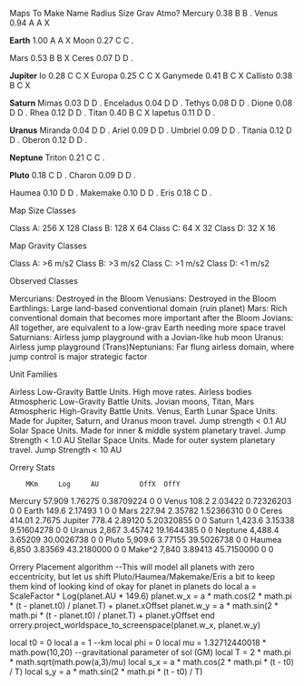Maps To Make
Name        Radius  Size  Grav  Atmo?
Mercury     0.38    B     B     .
Venus       0.94    A     A     X

**Earth**   1.00    A     A     X
Moon        0.27    C     C     .

Mars        0.53    B     B     X
Ceres       0.07    D     D     .

**Jupiter**
Io          0.28    C     C     X
Europa      0.25    C     C     X
Ganymede    0.41    B     C     X
Callisto    0.38    B     C     X

**Saturn**
Mimas       0.03    D     D     .
Enceladus   0.04    D     D     .
Tethys      0.08    D     D     .
Dione       0.08    D     D     .
Rhea        0.12    D     D     .
Titan       0.40    B     C     X
Iapetus     0.11    D     D     .

**Uranus**
Miranda     0.04    D     D     .
Ariel       0.09    D     D     .
Umbriel     0.09    D     D     .
Titania     0.12    D     D     .
Oberon      0.12    D     D     .

**Neptune**
Triton      0.21    C     C     .

**Pluto**   0.18    C     D     .
Charon      0.09    D     D     .

Haumea      0.10    D     D     .
Makemake    0.10    D     D     .
Eris        0.18    C     D     .

Map Size Classes

Class A: 256 X 128
Class B: 128 X 64
Class C: 64 X 32
Class D: 32 X 16

Map Gravity Classes

Class A: >6 m/s2
Class B: >3 m/s2
Class C: >1 m/s2
Class D: <1 m/s2

Observed Classes

Mercurians: Destroyed in the Bloom
Venusians: Destroyed in the Bloom
Earthlings: Large land-based conventional domain (ruin planet)
Mars: Rich conventional domain that becomes more important after the Bloom
Jovians: All together, are equivalent to a low-grav Earth needing more space travel
Saturnians: Airless jump playground with a Jovian-like hub moon
Uranus: Airless jump playground
(Trans)Neptunians: Far flung airless domain, where jump control is major strategic factor

Unit Families

Airless Low-Gravity Battle Units. High move rates. Airless bodies
Atmospheric Low-Gravity Battle Units. Jovian moons, Titan, Mars
Atmospheric High-Gravity Battle Units. Venus, Earth
Lunar Space Units. Made for Jupiter, Saturn, and Uranus moon travel. Jump strength < 0.1 AU
Solar Space Units. Made for inner & middle system planetary travel. Jump Strength < 1.0 AU
Stellar Space Units. Made for outer system planetary travel. Jump Strength < 10 AU

Orrery Stats

        MKm     Log     AU          OffX  OffY
Mercury 57.909  1.76275 0.38709224  0     0
Venus   108.2   2.03422 0.72326203  0     0
Earth   149.6   2.17493 1           0     0
Mars    227.94  2.35782 1.52366310  0     0
Ceres   414.01          2.7675
Jupiter 778.4   2.89120 5.20320855  0     0
Saturn  1,423.6 3.15338 9.51604278  0     0
Uranus  2,867   3.45742 19.1644385  0     0
Neptune 4,488.4 3.65209 30.0026738  0     0
Pluto   5,909.6 3.77155 39.5026738  0     0
Haumea  6,850   3.83569 43.2180000  0     0
Make^2  7,840   3.89413 45.7150000  0     0

Orrery Placement algorithm
--This will model all planets with zero eccentricity, but let us shift Pluto/Haumea/Makemake/Eris a bit to keep them kind of looking kind of okay
for planet in planets do
  local a = ScaleFactor * Log(planet.AU * 149.6)
  planet.w_x = a * math.cos(2 * math.pi * (t - planet.t0) / planet.T) + planet.xOffset
  planet.w_y = a * math.sin(2 * math.pi * (t - planet.t0) / planet.T) + planet.yOffset
end
orrery.project_worldspace_to_screenspace(planet.w_x, planet.w_y)

local t0 = 0
local a = 1 --km
local phi = 0
local mu = 1.32712440018 * math.pow(10,20) --gravitational parameter of sol (GM)
local T = 2 * math.pi * math.sqrt(math.pow(a,3)/mu)
local s_x = a * math.cos(2 * math.pi * (t - t0) / T)
local s_y = a * math.sin(2 * math.pi * (t - t0) / T)
